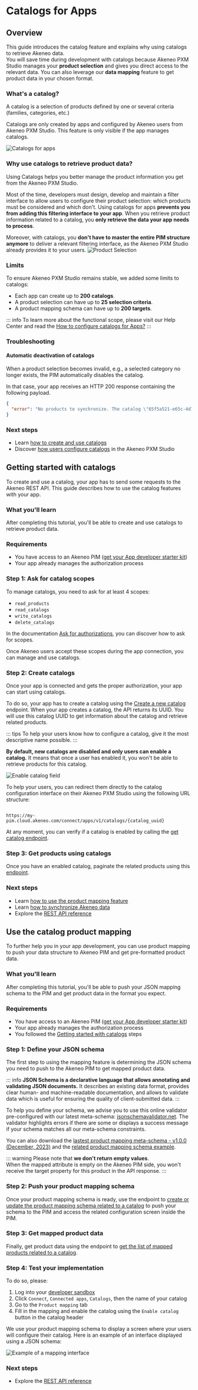# Catalogs for Apps

## Overview

This guide introduces the catalog feature and explains why using catalogs to retrieve Akeneo data.  
You will save time during development with catalogs because Akeneo PXM Studio manages your **product selection** and gives you direct access to the relevant data. You can also leverage our **data mapping** feature to get product data in your chosen format.  

### What's a catalog?

A catalog is a selection of products defined by one or several criteria (families, categories, etc.)

Catalogs are only created by apps and configured by Akeneo users from Akeneo PXM Studio. This feature is only visible if the app manages catalogs.

![Catalogs for apps](../img/apps/app-catalog-list.png)

### Why use catalogs to retrieve product data? 

Using Catalogs helps you better manage the product information you get from the Akeneo PXM Studio. 

Most of the time, developers must design, develop and maintain a filter interface to allow users to configure their product selection: which products must be considered and which don't. 
Using catalogs for apps **prevents you from adding this filtering interface to your app**. When you retrieve product information related to a catalog, you **only retrieve the data your app needs to process**. 

Moreover, with catalogs, you **don't have to master the entire PIM structure anymore** to deliver a relevant filtering interface, as the Akeneo PXM Studio already provides it to your users. 
![Product Selection](../img/apps/catalogs-product-selection.png)

### Limits

To ensure Akeneo PXM Studio remains stable, we added some limits to catalogs:
- Each app can create up to **200 catalogs**.
- A product selection can have up to **25 selection criteria**.
- A product mapping schema can have up to **200 targets**.

::: info 
To learn more about the functional scope, please visit our Help Center and read the [How to configure catalogs for Apps?](https://help.akeneo.com/serenity-connect-your-pim/how-to-configure-catalogs-for-apps)
:::

### Troubleshooting

#### Automatic deactivation of catalogs

When a product selection becomes invalid, e.g., a selected category no longer exists, the PIM automatically disables the catalog. 

In that case, your app receives an HTTP 200 response containing the following payload.

```json
{
  "error": "No products to synchronize. The catalog \"65f5a521-e65c-4d7b-8be8-1f267fa2729c\" has been disabled on the PIM side. Note that you can get catalogs status with the GET /api/rest/v1/catalogs endpoint."
}
```


### Next steps

- Learn [how to create and use catalogs](/apps/catalogs.html#getting-started-with-catalogs)
- Discover [how users configure catalogs](https://help.akeneo.com/pim/serenity/articles/how-to-connect-my-pim-with-apps.html#how-to-configure-catalogs-for-apps) in the Akeneo PXM Studio


## Getting started with catalogs

To create and use a catalog, your app has to send some requests to the Akeneo REST API. This guide describes how to use the catalog features with your app. 

### What you'll learn

After completing this tutorial, you'll be able to create and use catalogs to retrieve product data.

### Requirements

- You have access to an Akeneo PIM ([get your App developer starter kit](/apps/overview.html#app-developer-starter-kit))
- Your app already manages the authorization process

### Step 1: Ask for catalog scopes

To manage catalogs, you need to ask for at least 4 scopes:
- `read_products`
- `read_catalogs`
- `write_catalogs`
- `delete_catalogs`

In the documentation [Ask for authorizations](/apps/authentication-and-authorization.html#step-2-ask-for-authorizations), 
you can discover how to ask for scopes.

Once Akeneo users accept these scopes during the app connection, you can manage and use catalogs.

### Step 2: Create catalogs

Once your app is connected and gets the proper authorization, your app can start using catalogs. 

To do so, your app has to create a catalog using the [Create a new catalog](/api-reference.html#post_app_catalog) endpoint. 
When your app creates a catalog, the API returns its UUID. You will use this catalog UUID to get information about the catalog and retrieve related products.

::: tips
To help your users know how to configure a catalog, give it the most descriptive name possible.
:::

**By default, new catalogs are disabled and only users can enable a catalog.**
It means that once a user has enabled it, you won't be able to retrieve products for this catalog. 

<img class="img-responsive in-article" alt="Enable catalog field" src="../img/apps/app-catalog-enable-button.png" style="max-width: 600px;">

To help your users, you can redirect them directly to the catalog configuration interface on their Akeneo PXM Studio using the following URL structure:

``` http

https://my-pim.cloud.akeneo.com/connect/apps/v1/catalogs/{catalog_uuid}
```

At any moment, you can verify if a catalog is enabled by calling the [get catalog endpoint](/api-reference.html#get_app_catalog).

### Step 3: Get products using catalogs

Once you have an enabled catalog, paginate the related products using this [endpoint](/api-reference.html#get_app_catalog_products).

### Next steps
- Learn [how to use the product mapping feature](/getting-started/synchronize-pim-products-6x/welcome.html)
- Learn [how to synchronize Akeneo data](/getting-started/synchronize-pim-products-6x/welcome.html)
- Explore the [REST API reference](/api-reference-index.html) 


## Use the catalog product mapping

To further help you in your app development, you can use product mapping to push your data structure to Akeneo PIM and get pre-formatted product data. 

### What you'll learn

After completing this tutorial, you'll be able to push your JSON mapping schema to the PIM and get product data in the format you expect. 

### Requirements

- You have access to an Akeneo PIM ([get your App developer starter kit](/apps/overview.html#app-developer-starter-kit))
- Your app already manages the authorization process 
- You followed the [Getting started with catalogs](#getting-started-with-catalogs) steps

### Step 1: Define your JSON schema

The first step to using the mapping feature is determining the JSON schema you need to push to the Akeneo PIM to get mapped product data. 

::: info 
**JSON Schema is a declarative language that allows annotating and validating JSON documents.** It describes an existing data format, provides clear human- and machine-readable documentation, and allows to validate data which is useful for ensuring the quality of client-submitted data.
:::

To help you define your schema, we advise you to use this online validator pre-configured with our latest meta-schema: [jsonschemavalidator.net](https://www.jsonschemavalidator.net/s/sj7VwD3l). The validator highlights errors if there are some or displays a success message if your schema matches all our meta-schema constraints. 

You can also download the [lastest product mapping meta-schema - v1.0.0 (December, 2023)](/mapping/product/1.0.0/schema) and the [related product mapping schema example](/mapping/product/1.0.0/example).  

::: warning
Please note that **we don't return empty values**.  
When the mapped attribute is empty on the Akeneo PIM side, you won't receive the target property for this product in the API response.
:::

### Step 2: Push your product mapping schema

Once your product mapping schema is ready, use the endpoint to [create or update the product mapping schema related to a catalog](/api-reference.html#put_app_catalogs_mapping_schema_product) to push your schema to the PIM and access the related configuration screen inside the PIM. 

### Step 3:  Get mapped product data 

Finally, get product data using the endpoint to [get the list of mapped products related to a catalog](/api-reference.html#get_app_catalog_mapped_products).

### Step 4: Test your implementation

To do so, please:
1. Log into your [developer sandbox](/apps/overview.html#app-developer-starter-kit)
2. Click `Connect`, `Connected apps`, `Catalogs`, then the name of your catalog
3. Go to the `Product mapping` tab 
4. Fill in the mapping and enable the catalog using the `Enable catalog` button in the catalog header

We use your product mapping schema to display a screen where your users will configure their catalog.
Here is an example of an interface displayed using a JSON schema:

![Example of a mapping interface](../img/apps/mapping-interface.png) 

### Next steps
- Explore the [REST API reference](/api-reference-index.html) 

